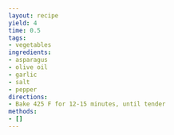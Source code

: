 ```yaml
---
layout: recipe
yield: 4
time: 0.5
tags:
- vegetables
ingredients:
- asparagus
- olive oil
- garlic
- salt
- pepper
directions:
- Bake 425 F for 12-15 minutes, until tender
methods:
- []
---
```

